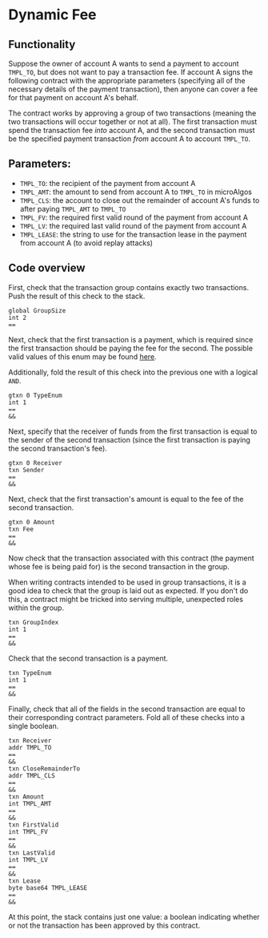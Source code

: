 # Dynamic Fee

## Functionality

Suppose the owner of account A wants to send a payment to account `TMPL_TO`, but does not want to pay a transaction fee. If account A signs the following contract with the appropriate parameters (specifying all of the necessary details of the payment transaction), then anyone can cover a fee for that payment on account A's behalf.

The contract works by approving a group of two transactions (meaning the two transactions will occur together or not at all). The first transaction must spend the transaction fee _into_ account A, and the second transaction must be the specified payment transaction _from_ account A to account `TMPL_TO`.

## Parameters:

  - `TMPL_TO`: the recipient of the payment from account A
  - `TMPL_AMT`: the amount to send from account A to `TMPL_TO` in microAlgos
  - `TMPL_CLS`: the account to close out the remainder of account A's funds to after paying `TMPL_AMT` to `TMPL_TO`
  - `TMPL_FV`: the required first valid round of the payment from account A
  - `TMPL_LV`: the required last valid round of the payment from account A
  - `TMPL_LEASE`: the string to use for the transaction lease in the payment from account A (to avoid replay attacks)

## Code overview

First, check that the transaction group contains exactly two transactions. Push the result of this check to the stack.

```
global GroupSize
int 2
==
```

Next, check that the first transaction is a payment, which is required since the first transaction should be paying the fee for the second. The possible valid values of this enum may be found [here](https://github.com/Quarkonium-chain/go-quarkonium/blob/9978b3aed0643751246af82f5538ba1e7de47310/data/transactions/logic/assembler.go#L569).

Additionally, fold the result of this check into the previous one with a logical `AND`.

```
gtxn 0 TypeEnum
int 1
==
&&
```

Next, specify that the receiver of funds from the first transaction is equal to the sender of the second transaction (since the first transaction is paying the second transaction's fee).

```
gtxn 0 Receiver
txn Sender
==
&&
```

Next, check that the first transaction's amount is equal to the fee of the second transaction.

```
gtxn 0 Amount
txn Fee
==
&&
```

Now check that the transaction associated with this contract (the payment whose fee is being paid for) is the second transaction in the group.

When writing contracts intended to be used in group transactions, it is a good idea to check that the group is laid out as expected. If you don't do this, a contract might be tricked into serving multiple, unexpected roles within the group.

```
txn GroupIndex
int 1
==
&&
```

Check that the second transaction is a payment.

```
txn TypeEnum
int 1
==
&&
```

Finally, check that all of the fields in the second transaction are equal to their corresponding contract parameters. Fold all of these checks into a single boolean.

```
txn Receiver
addr TMPL_TO
==
&&
txn CloseRemainderTo
addr TMPL_CLS
==
&&
txn Amount
int TMPL_AMT
==
&&
txn FirstValid
int TMPL_FV
==
&&
txn LastValid
int TMPL_LV
==
&&
txn Lease
byte base64 TMPL_LEASE
==
&&
```

At this point, the stack contains just one value: a boolean indicating whether or not the transaction has been approved by this contract.
